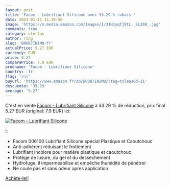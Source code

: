 ```yaml
---
layout: post
title: 'Facom - Lubrifiant Silicone avec 33.29 % rabais '
date: 2021-01-11 11:19:56
image: 'https://m.media-amazon.com/images/I/31HzyqTj9tL._SL200_.jpg'
comments: true
category: ofertas
author: ring
slug: 'B00B7INIMQ-fr'
actualPrice: 5.27 EUR
currency: EUR
price: 5.27
comparePrice: 7.9 EUR
prodname: 'Facom - Lubrifiant Silicone'
country: 'fr'
flag: '🇫🇷'
buyurl: 'https://www.amazon.fr/dp/B00B7INIMQ/?tag=tolees0d-21'
descuento: '33.29'
average: '5.27'
---
```


C'est en vente [Facom - Lubrifiant Silicone](https://www.amazon.fr/dp/B00B7INIMQ/?tag=tolees0d-21)  à  33.29 % de réduction, prix final  5.27 EUR (original: 7.9 EUR) ici:

[![Facom - Lubrifiant Silicone](https://m.media-amazon.com/images/I/31HzyqTj9tL._SL200_.jpg)](https://www.amazon.fr/dp/B00B7INIMQ/?tag=tolees0d-21)

ℹ️:

- Facom 006100 Lubrifiant Silicone spécial Plastique et Caoutchouc
- Anti-adhérent réduisant le frottement
- Lubrifiant incolore pour matière plastique et caoutchouc
- Protège de lusure, du gel et du dessèchement
- Hydrofuge, il imperméabilise et empêche lhumidité de pénétrer
- Ne coule pas et sans odeur après application

[Achète-le!!](https://www.amazon.fr/dp/B00B7INIMQ/?tag=tolees0d-21)
